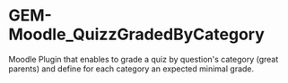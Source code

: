 # GEM-Moodle_QuizzGradedByCategory
Moodle Plugin that enables to grade a quiz by question's category (great parents) and define for each category an expected minimal grade.
